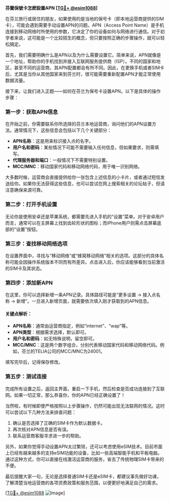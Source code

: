 **芬蘭保號卡怎麽設置APN [[TG💪+ @esim1088](https://t.me/s/esim1088)]**

在芬兰旅行或居住的朋友，如果使用的是当地的保号卡（即本地运营商提供的SIM卡），可能会遇到需要手动设置APN的问题。APN（Access Point Name）是手机连接到移动网络时所使用的参数，它决定了你的设备如何与网络进行通信。对于初学者来说，这可能是一个比较陌生的概念，但只要按照正确的步骤操作，就可以轻松搞定。

首先，我们需要明确什么是APN以及为什么需要设置它。简单来说，APN就像是一个地址，帮助你的手机找到并接入互联网服务提供商（ISP）。不同的国家和地区，甚至不同的运营商，其APN配置都会有所不同。因此，在更换手机或者SIM卡后，尤其是当你从其他国家来到芬兰时，很可能需要重新配置APN才能正常使用数据流量。

接下来，让我们进入正题——如何在芬兰为保号卡设置APN。以下是具体的操作步骤：

### 第一步：获取APN信息

在开始之前，你需要联系你所选择的芬兰本地运营商，询问他们的APN设置方法。通常情况下，这些信息会包括以下几个关键部分：
- **APN名称**：这是用来标识接入点的名字。
- **用户名和密码**：某些情况下可能不需要输入任何信息，但如果要求，则需填写。
- **代理服务器和端口**：一般情况下不需要特别设置。
- **MCC/MNC**：移动国家代码和移动网络代码，用于唯一识别网络。

大多数时候，运营商会直接提供给你一张包含上述信息的小卡片，或者通过短信发送给你。如果你无法获得这些信息，也可以尝试在网上搜索相关的论坛帖子，但请注意确保来源可靠。

### 第二步：打开手机设置

无论你是使用安卓还是苹果系统，都需要先进入手机的“设置”菜单。对于安卓用户而言，通常可以在主屏幕上找到齿轮形状的图标；而iPhone用户则需点击屏幕底部的“设置”按钮。

### 第三步：查找移动网络选项

在设置界面中，寻找与“移动网络”或“蜂窝移动网络”相关的选项。这部分的具体名称可能会因操作系统版本不同而有所差异。点击进入后，你应该能够看到当前激活的SIM卡及其状态。

### 第四步：添加新APN

在这里，你可以选择新增一条APN记录。具体路径可能是“更多设置 -> 接入点名称 -> 新增”。一旦进入新增页面，就需要依次填入刚才获取到的APN信息。

#### 关键点解析：
- **APN名称**：通常由运营商指定，例如“internet”、“wap”等。
- **APN类型**：根据需求选择，默认即可。
- **用户名和密码**：如无特殊说明，留空即可。
- **MCC/MNC**：这是两个数字组合，分别代表移动国家代码和移动网络代码。例如，芬兰的TELIA公司的MCC/MNC为24001。

填写完毕后，记得保存修改。

### 第五步：测试连接

完成所有设置之后，返回主界面，重启一下手机，然后检查是否成功连接到了互联网。如果一切正常，那么恭喜你，你的APN已经正确设置了！

当然啦，有时候即使严格按照以上步骤操作，仍然可能出现无法联网的情况。这时可以尝试以下几种方法来排查问题：
1. 确认是否选择了正确的SIM卡作为默认数据卡。
2. 再次核对APN信息是否有误。
3. 联系运营商客服寻求进一步的帮助。

另外，如果你觉得手动设置APN太过繁琐，还可以考虑使用eSIM技术。目前市面上已经有越来越多的支持eSIM功能的设备，比如一些高端智能手机和平板电脑。通过这种方式，你可以直接在线激活运营商的服务，省去了传统物理SIM卡带来的不便。

最后提醒大家一句，无论是选择普通SIM卡还是eSIM卡，都建议事先做好功课，了解清楚当地运营商的各项资费政策和服务范围，以便更好地满足自己的需求。

[[TG💪+ @esim1088](https://t.me/s/esim1088) ![Image](https://i.postimg.cc/4NQfJmqS/Snipaste-2025-05-13-00-14-12.png)]